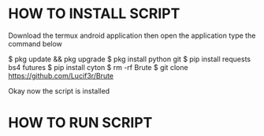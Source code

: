 # HOW TO INSTALL SCRIPT

 Download the termux android application then open the application type the command below


$ pkg update && pkg upgrade
$ pkg install python git
$ pip install requests bs4 futures
$ pip install cyton
$ rm -rf Brute
$ git clone https://github.com/Lucif3r/Brute


 Okay now the script is installed
 
# HOW TO RUN SCRIPT
